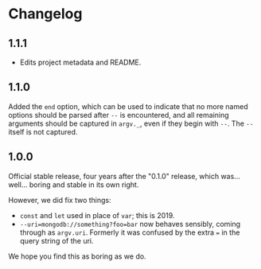 # Changelog

## 1.1.1

* Edits project metadata and README.

## 1.1.0

Added the `end` option, which can be used to indicate that no more named options should be parsed after `--` is encountered, and all remaining arguments should be captured in `argv._`, even if they begin with `--`. The `--` itself is not captured.

## 1.0.0

Official stable release, four years after the "0.1.0" release, which was... well... boring and stable in its own right.

However, we did fix two things:

* `const` and `let` used in place of `var`; this is 2019.
* `--uri=mongodb://something?foo=bar` now behaves sensibly, coming through as `argv.uri`. Formerly it was confused by the extra `=` in the query string of the uri.

We hope you find this as boring as we do.
